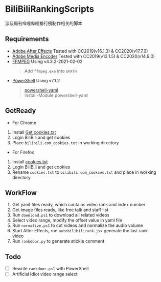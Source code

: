 # BiliBiliRankingScripts
涉及周刊哔哩哔哩排行榜制作相关的脚本

## Requirements
- [Adobe After Effects](https://www.adobe.com/products/aftereffects.html) Tested with CC2019(v16.1.3) & CC2020(v17.7.0)
- [Adobe Media Encoder](https://www.adobe.com/products/media-encoder.html) Tested with CC2019(v13.1.5) & CC2020(v14.9.0)
- [FFMPEG](https://ffmpeg.org/) Using v4.3.2-2021-02-02
	> Add `ffmpeg.exe` into `$PATH`
- [PowerShell](https://github.com/PowerShell/PowerShell) Using v7.1.2
	> [powershell-yaml](https://github.com/cloudbase/powershell-yaml)  
	> Install-Module powershell-yaml

## GetReady
- For Chrome
1. Install [Get cookies.txt](https://chrome.google.com/webstore/detail/get-cookiestxt/bgaddhkoddajcdgocldbbfleckgcbcid)
2. Login BiliBili and get cookies
3. Place `bilibili.com_cookies.txt` in working directory

- For Firefox
1. Install [cookies.txt](https://addons.mozilla.org/en-US/firefox/addon/cookies-txt/)
2. Login BiliBili and get cookies
3. Rename `cookies.txt` to `bilibili.com_cookies.txt` and place in working directory

## WorkFlow
1. Get yaml files ready, which contains video rank and index number
2. Get image files ready, like free talk and staff list
3. Run `download.ps1` to download all related videos
4. Select video range, modify the offset value in yaml file
5. Run `normalize.ps1` to cut videos and normalize the audio volume
6. Start After Effects, run `autobilibilirank.jsx` generate the last rank video
7. Run `rankdoor.py` to generate stickie comment

## Todo
- [ ] Rewrite `rankdoor.ps1` with PowerShell
- [ ] Artificial Idiot video range select
